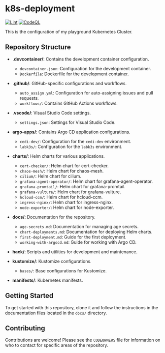 # k8s-deployment

[![Lint](https://github.com/specht-labs/k8s-deployment/actions/workflows/lint.yaml/badge.svg)](https://github.com/specht-labs/k8s-deployment/actions/workflows/lint.yaml)
[![CodeQL](https://github.com/specht-labs/k8s-deployment/actions/workflows/github-code-scanning/codeql/badge.svg)](https://github.com/specht-labs/k8s-deployment/actions/workflows/github-code-scanning/codeql)

This is the configuration of my playground Kubernetes Cluster.

## Repository Structure

- **.devcontainer/**: Contains the development container configuration.
  - `devcontainer.json`: Configuration for the development container.
  - `Dockerfile`: Dockerfile for the development container.

- **.github/**: GitHub-specific configurations and workflows.
  - `auto_assign.yml`: Configuration for auto-assigning issues and pull requests.
  - `workflows/`: Contains GitHub Actions workflows.

- **.vscode/**: Visual Studio Code settings.
  - `settings.json`: Settings for Visual Studio Code.

- **argo-apps/**: Contains Argo CD application configurations.
  - `cedi-dev/`: Configuration for the `cedi-dev` environment.
  - `labk3s/`: Configuration for the `labk3s` environment.

- **charts/**: Helm charts for various applications.
  - `cert-checker/`: Helm chart for cert-checker.
  - `chaos-mesh/`: Helm chart for chaos-mesh.
  - `cilium/`: Helm chart for cilium.
  - `grafana-agent-operator/`: Helm chart for grafana-agent-operator.
  - `grafana-promtail/`: Helm chart for grafana-promtail.
  - `grafana-vulture/`: Helm chart for grafana-vulture.
  - `hcloud-ccm/`: Helm chart for hcloud-ccm.
  - `ingress-nginx/`: Helm chart for ingress-nginx.
  - `node-exporter/`: Helm chart for node-exporter.

- **docs/**: Documentation for the repository.
  - `age-secrets.md`: Documentation for managing age secrets.
  - `chart-deployments.md`: Documentation for deploying Helm charts.
  - `first-deployment.md`: Guide for the first deployment.
  - `working-with-argocd.md`: Guide for working with Argo CD.

- **hack/**: Scripts and utilities for development and maintenance.

- **kustomize/**: Kustomize configurations.
  - `bases/`: Base configurations for Kustomize.

- **manifests/**: Kubernetes manifests.

## Getting Started

To get started with this repository, clone it and follow the instructions in the documentation files located in the `docs/` directory.

## Contributing

Contributions are welcome! Please see the `CODEOWNERS` file for information on who to contact for specific areas of the repository.
